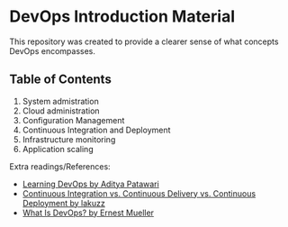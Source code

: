 # DevOps Introduction Material

This repository was created to provide a clearer sense of what concepts DevOps encompasses.

## Table of Contents

1. System admistration
2. Cloud administration
3. Configuration Management
4. Continuous Integration and Deployment
5. Infrastructure monitoring
6. Application scaling

Extra readings/References:
- [Learning DevOps by Aditya Patawari](https://www.gitbook.com/book/adityapatawari/learning-devops/details)
- [Continuous Integration vs. Continuous Delivery vs. Continuous Deployment by lakuzz](http://stackoverflow.com/a/28628086)
- [What Is DevOps? by Ernest Mueller](https://theagileadmin.com/what-is-devops/)
